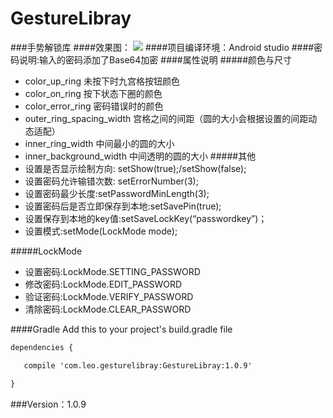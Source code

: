 # GestureLibray
###手势解锁库
####效果图：
![](http://7xkj5q.com1.z0.glb.clouddn.com/16-4-9/10239387.jpg?imageView2/2/w/300)
####项目编译环境：Android studio
####密码说明:输入的密码添加了Base64加密
####属性说明
#####颜色与尺寸
* color_up_ring 未按下时九宫格按钮颜色
* color_on_ring 按下状态下圈的颜色
* color_error_ring 密码错误时的颜色
* outer_ring_spacing_width 宫格之间的间距（圆的大小会根据设置的间距动态适配）
* inner_ring_width 中间最小的圆的大小
* inner_background_width 中间透明的圆的大小
#####其他
* 设置是否显示绘制方向: setShow(true);/setShow(false);
* 设置密码允许输错次数: setErrorNumber(3);
* 设置密码最少长度:setPasswordMinLength(3);
* 设置密码后是否立即保存到本地:setSavePin(true);
* 设置保存到本地的key值:setSaveLockKey(“passwordkey”)；
* 设置模式:setMode(LockMode mode);

#####LockMode
* 设置密码:LockMode.SETTING_PASSWORD
* 修改密码:LockMode.EDIT_PASSWORD
* 验证密码:LockMode.VERIFY_PASSWORD
* 清除密码:LockMode.CLEAR_PASSWORD

####Gradle
Add this to your project's build.gradle file
```xml
dependencies {

   compile 'com.leo.gesturelibray:GestureLibray:1.0.9'

}
```
###Version：1.0.9


